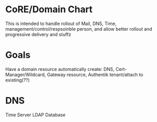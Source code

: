 # CoRE/Domain Chart

This is intended to handle rollout of Mail, DNS, Time, management/control/respsoinble person, and allow better rollout and progressive delivery and stuffz


# Goals

Have a domain resource automatically create: DNS, Cert-Manager/Wildcard, Gateway resource, Authentik tenant/attach to existing(??)


# DNS

Time Server
LDAP
Database
